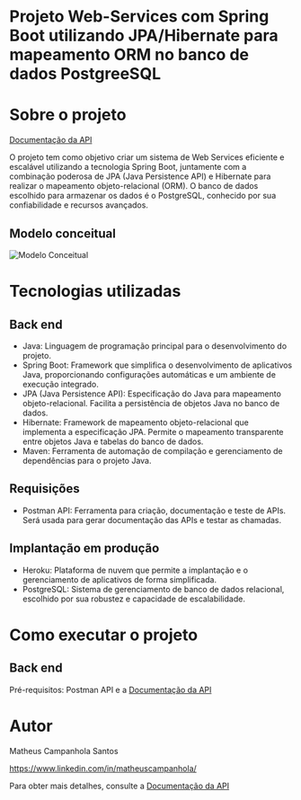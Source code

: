 # Projeto Web-Services com Spring Boot utilizando JPA/Hibernate para mapeamento ORM no banco de dados PostgreeSQL

# Sobre o projeto

[Documentação da API](https://documenter.getpostman.com/view/25998646/2s9Y5R1Rma)

O projeto tem como objetivo criar um sistema de Web Services eficiente e escalável utilizando a tecnologia Spring Boot, juntamente com a combinação poderosa de JPA (Java Persistence API) e 
Hibernate para realizar o mapeamento objeto-relacional (ORM). O banco de dados escolhido para armazenar os dados é o PostgreSQL, conhecido por sua confiabilidade e recursos avançados.

## Modelo conceitual
![Modelo Conceitual](https://github.com/matheuscsant/Spring-Prod/blob/main/bd-concept/Conceitual.png)

# Tecnologias utilizadas
## Back end
- Java: Linguagem de programação principal para o desenvolvimento do projeto.
- Spring Boot: Framework que simplifica o desenvolvimento de aplicativos Java, proporcionando configurações automáticas e um ambiente de execução integrado.
- JPA (Java Persistence API): Especificação do Java para mapeamento objeto-relacional. Facilita a persistência de objetos Java no banco de dados.
- Hibernate: Framework de mapeamento objeto-relacional que implementa a especificação JPA. Permite o mapeamento transparente entre objetos Java e tabelas do banco de dados.
- Maven: Ferramenta de automação de compilação e gerenciamento de dependências para o projeto Java.
## Requisições
- Postman API: Ferramenta para criação, documentação e teste de APIs. Será usada para gerar documentação das APIs e testar as chamadas.
## Implantação em produção
- Heroku: Plataforma de nuvem que permite a implantação e o gerenciamento de aplicativos de forma simplificada.
- PostgreSQL: Sistema de gerenciamento de banco de dados relacional, escolhido por sua robustez e capacidade de escalabilidade.

# Como executar o projeto

## Back end
Pré-requisitos: Postman API e a [Documentação da API](https://documenter.getpostman.com/view/25998646/2s9Y5R1Rma)

# Autor

Matheus Campanhola Santos

https://www.linkedin.com/in/matheuscampanhola/

Para obter mais detalhes, consulte a [Documentação da API](https://documenter.getpostman.com/view/25998646/2s9Y5R1Rma)
